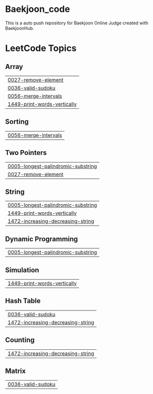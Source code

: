 # Baekjoon_code
This is a auto push repository for Baekjoon Online Judge created with BaekjoonHub.

<!---LeetCode Topics Start-->
# LeetCode Topics
## Array
|  |
| ------- |
| [0027-remove-element](https://github.com/miiiinju1/Algorithm/tree/master/0027-remove-element) |
| [0036-valid-sudoku](https://github.com/miiiinju1/Algorithm/tree/master/0036-valid-sudoku) |
| [0056-merge-intervals](https://github.com/miiiinju1/Algorithm/tree/master/0056-merge-intervals) |
| [1449-print-words-vertically](https://github.com/miiiinju1/Algorithm/tree/master/1449-print-words-vertically) |
## Sorting
|  |
| ------- |
| [0056-merge-intervals](https://github.com/miiiinju1/Algorithm/tree/master/0056-merge-intervals) |
## Two Pointers
|  |
| ------- |
| [0005-longest-palindromic-substring](https://github.com/miiiinju1/Algorithm/tree/master/0005-longest-palindromic-substring) |
| [0027-remove-element](https://github.com/miiiinju1/Algorithm/tree/master/0027-remove-element) |
## String
|  |
| ------- |
| [0005-longest-palindromic-substring](https://github.com/miiiinju1/Algorithm/tree/master/0005-longest-palindromic-substring) |
| [1449-print-words-vertically](https://github.com/miiiinju1/Algorithm/tree/master/1449-print-words-vertically) |
| [1472-increasing-decreasing-string](https://github.com/miiiinju1/Algorithm/tree/master/1472-increasing-decreasing-string) |
## Dynamic Programming
|  |
| ------- |
| [0005-longest-palindromic-substring](https://github.com/miiiinju1/Algorithm/tree/master/0005-longest-palindromic-substring) |
## Simulation
|  |
| ------- |
| [1449-print-words-vertically](https://github.com/miiiinju1/Algorithm/tree/master/1449-print-words-vertically) |
## Hash Table
|  |
| ------- |
| [0036-valid-sudoku](https://github.com/miiiinju1/Algorithm/tree/master/0036-valid-sudoku) |
| [1472-increasing-decreasing-string](https://github.com/miiiinju1/Algorithm/tree/master/1472-increasing-decreasing-string) |
## Counting
|  |
| ------- |
| [1472-increasing-decreasing-string](https://github.com/miiiinju1/Algorithm/tree/master/1472-increasing-decreasing-string) |
## Matrix
|  |
| ------- |
| [0036-valid-sudoku](https://github.com/miiiinju1/Algorithm/tree/master/0036-valid-sudoku) |
<!---LeetCode Topics End-->